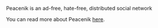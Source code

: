 Peacenik is an ad-free, hate-free, distributed social network

You can read more about Peacenik [here](https://about.peacenik.app).


